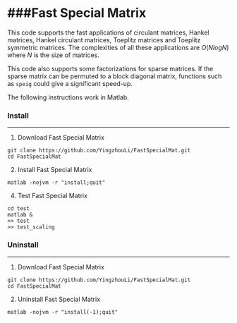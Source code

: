###Fast Special Matrix
========

This code supports the fast applications of circulant matrices, Hankel
matrices, Hankel circulant matrices, Toeplitz matrices and Toeplitz
symmetric matrices. The complexities of all these applications are $O(N log
N)$ where $N$ is the size of matrices.

This code also supports some factorizations for sparse matrices. If the
sparse matrix can be permuted to a block diagonal matrix, functions such as
`speig` could give a significant speed-up.

The following instructions work in Matlab.

### Install
---------

1. Download Fast Special Matrix
  ```
  git clone https://github.com/YingzhouLi/FastSpecialMat.git
  cd FastSpecialMat
  ```

2. Install Fast Special Matrix
  ```
  matlab -nojvm -r "install;quit"
  ```

4. Test Fast Special Matrix
  ```
  cd test
  matlab &
  >> test
  >> test_scaling
  ```

### Uninstall
---------

1. Download Fast Special Matrix

  ```
  git clone https://github.com/YingzhouLi/FastSpecialMat.git
  cd FastSpecialMat
  ```  

2. Uninstall Fast Special Matrix

  ```
  matlab -nojvm -r "install(-1);quit"
  ```
